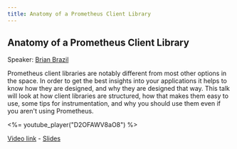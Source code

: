 ```yaml
---
title: Anatomy of a Prometheus Client Library
---
```


## Anatomy of a Prometheus Client Library

Speaker: [Brian Brazil](/2018-munich/speakers/brian-brazil/)

Prometheus client libraries are notably different from most other options in the space. In order to get the best insights into your applications it helps to know how they are designed, and why they are designed that way. This talk will look at how client libraries are structured, how that makes them easy to use, some tips for instrumentation, and why you should use them even if you aren't using Prometheus.

<%= youtube_player("D2OFAWV8aO8") %>

[Video link](https://youtu.be/D2OFAWV8aO8) -
[Slides](/2018-munich/slides/anatomy-of-a-prometheus-client-library.pdf)
